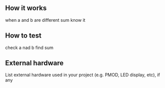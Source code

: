 <!---

This file is used to generate your project datasheet. Please fill in the information below and delete any unused
sections.

You can also include images in this folder and reference them in the markdown. Each image must be less than
512 kb in size, and the combined size of all images must be less than 1 MB.
-->

## How it works

when a and b are different sum know it

## How to test

check a nad b find sum

## External hardware

List external hardware used in your project (e.g. PMOD, LED display, etc), if any
